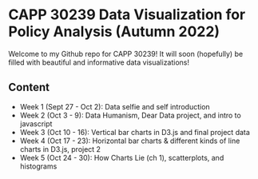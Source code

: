 # CAPP 30239 Data Visualization for Policy Analysis (Autumn 2022)
Welcome to my Github repo for CAPP 30239! It will soon (hopefully) be filled 
with beautiful and informative data visualizations!

## Content
* Week 1 (Sept 27 - Oct 2): Data selfie and self introduction
* Week 2 (Oct 3 - 9): Data Humanism, Dear Data project, and intro to javascript
* Week 3 (Oct 10 - 16): Vertical bar charts in D3.js and final project data
* Week 4 (Oct 17 - 23): Horizontal bar charts & different kinds of line charts in D3.js, project 2
* Week 5 (Oct 24 - 30): How Charts Lie (ch 1), scatterplots, and histograms